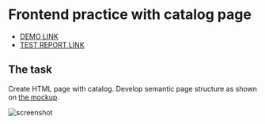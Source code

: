 # Frontend practice with catalog page

- [DEMO LINK](https://lanebx.github.io/layout_catalog/)
- [TEST REPORT LINK](https://lanebx.github.io/layout_catalog/report/html_report/)


## The task
Create HTML page with catalog. Develop semantic page structure as shown on [the mockup](https://www.figma.com/file/euXjY316CHKYkPRO1K0kjLsF/Moyo-Catalog?node-id=0%3A1).

![screenshot](./references/catalog-example.png)
